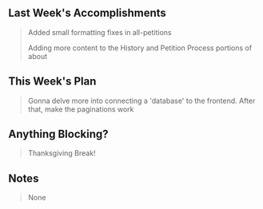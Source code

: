 ## Last Week's Accomplishments
> Added small formatting fixes in all-petitions 
>
> Adding more content to the History and Petition Process portions of about

## This Week's Plan
> Gonna delve more into connecting a 'database' to the frontend. After that, make the paginations work

## Anything Blocking?
> Thanksgiving Break!

## Notes 
> None